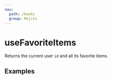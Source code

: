 ```yaml
---
nav:
  path: /hooks
  group: Mojito
---
```


# useFavoriteItems

Returns the current user `id` and all its favorite items.

## Examples

<code src="./demo/demo1.tsx" />
